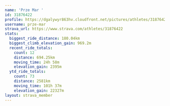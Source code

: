 ```yaml
---
name: 'Prze Mar '
id: 31876422
profile: https://dgalywyr863hv.cloudfront.net/pictures/athletes/31876422/22548952/4/large.jpg
username: prze-mar
strava_url: https://www.strava.com/athletes/31876422
stats:
  biggest_ride_distance: 180.04km
  biggest_climb_elevation_gain: 969.2m
  recent_ride_totals:
    count: 12
    distance: 694.25km
    moving_time: 24h 58m
    elevation_gain: 2395m
  ytd_ride_totals:
    count: 73
    distance: 2581km
    moving_time: 101h 37m
    elevation_gain: 22327m
layout: strava_member
--- 
```

